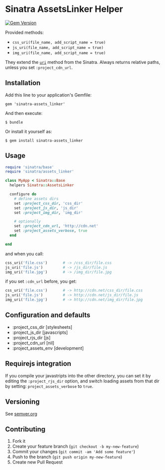 # Sinatra AssetsLinker Helper

[![Gem Version](https://badge.fury.io/rb/sinatra-assets_linker.svg)](http://badge.fury.io/rb/sinatra-assets_linker)


Provided methods:
* `css_uri(file_name, add_script_name = true)`
* `js_uri(file_name, add_script_name = true)`
* `img_uri(file_name, add_script_name = true)`

They extend the [`uri`][uri] method from the Sinatra.
Always returns relative paths, unless you set `:project_cdn_url`.

## Installation

Add this line to your application's Gemfile:

    gem 'sinatra-assets_linker'

And then execute:

    $ bundle

Or install it yourself as:

    $ gem install sinatra-assets_linker

## Usage

```ruby
require 'sinatra/base'
require 'sinatra/assets_linker'

class MyApp < Sinatra::Base
  helpers Sinatra::AssetsLinker

  configure do
    # define assets dirs
    set :project_css_dir, 'css_dir'
    set :project_js_dir, 'js_dir'
    set :project_img_dir, 'img_dir'

    # optionally
    set :project_cdn_url, 'http://cdn.net'
    set :project_assets_verbose, true
  end

end
```

and when you call:

```ruby
css_uri('file.css')       # -> /css_dir/file.css
js_uri('file.js')         # -> /js_dir/file.js
img_uri('file.jpg')       # -> /img_dir/file.jpg
```

if you set `:cdn_url` before, you get:

```ruby
css_uri('file.css')       # -> http://cdn.net/css_dir/file.css
js_uri('file.js')         # -> http://cdn.net/js_dir/file.js
img_uri('file.jpg')       # -> http://cdn.net/img_dir/file.jpg
```

## Configuration and defaults

* :project_css_dir [stylesheets]
* :project_js_dir [javascripts]
* :project_rjs_dir [js]
* :project_cdn_url [nil]
* :project_assets_env [development]

## Requirejs integration

If you compile your javastripts into the other directory, you can set it by
editing the `:project_rjs_dir` option, and switch loading assets from that
dir by setting: `project_assets_verbose` to `true`.

## Versioning

See [semver.org][semver]


## Contributing

1. Fork it
2. Create your feature branch (`git checkout -b my-new-feature`)
3. Commit your changes (`git commit -am 'Add some feature'`)
4. Push to the branch (`git push origin my-new-feature`)
5. Create new Pull Request

[uri]: https://github.com/sinatra/sinatra/blob/master/lib/sinatra/base.rb#L265
[semver]: http://semver.org/
